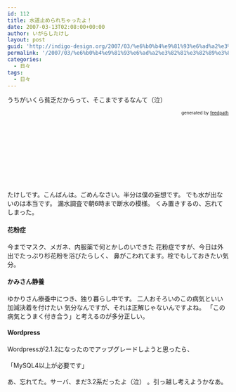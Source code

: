 ```yaml
---
id: 112
title: 水道止められちゃったよ！
date: 2007-03-13T02:08:00+00:00
author: いがらしたけし
layout: post
guid: 'http://indigo-design.org/2007/03/%e6%b0%b4%e9%81%93%e6%ad%a2%e3%82%81%e3%82%89%e3%82%8c%e3%81%a1%e3%82%83%e3%81%a3%e3%81%9f%e3%82%88%ef%bc%81/'
permalink: '/2007/03/%e6%b0%b4%e9%81%93%e6%ad%a2%e3%82%81%e3%82%89%e3%82%8c%e3%81%a1%e3%82%83%e3%81%a3%e3%81%9f%e3%82%88%ef%bc%81/'
categories:
  - 日々
tags:
  - 日々
---
```

うちがいくら貧乏だからって、そこまでするなんて（泣）<br />

<div style="text-align: right;font-size: 10px">
&nbsp;&nbsp;<span>generated by <a href="http://feedpath.jp">feedpath</a></span>
</div>


<!--more-->
<br />
<br />
<br />
<br />
<br />
<br />
<br />
<br />
<br />
<br />
たけしです。こんばんは。ごめんなさい。半分は僕の妄想です。
でも水が出ないのは本当です。
漏水調査で朝6時まで断水の模様。
くみ置きするの、忘れてしまった。
<br />
<h4>花粉症</h4>
今までマスク、メガネ、内服薬で何とかしのいできた
花粉症ですが、今日は外出でたっぷり杉花粉を浴びたらしく、
鼻がこわれてます。栓でもしておきたい気分。<br />
<h4>かみさん静養</h4>
ゆかりさん療養中につき、独り暮らし中です。
二人おそろいのこの病気といい加減決着を付けたい
気分なんですが、それは正解じゃないんですよね。
「この病気とうまく付き合う」と考えるのが多分正しい。<br /><h4>
Wordpress</h4>
Wordpressが2.1.2になったのでアップグレードしようと思ったら、<br />
<br />
「MySQL4以上が必要です」<br />
<br />
あ、忘れてた。サーバ、まだ3.2系だったよ（泣）
。引っ越し考えようかなあ。